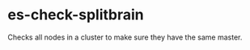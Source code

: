 es-check-splitbrain
===================

Checks all nodes in a cluster to make sure they have the same master.